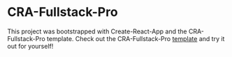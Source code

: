 # CRA-Fullstack-Pro

This project was bootstrapped with Create-React-App and the CRA-Fullstack-Pro template. Check out the CRA-Fullstack-Pro [template](https://www.npmjs.com/package/cra-template-cra-fullstack-pro) and try it out for yourself!
